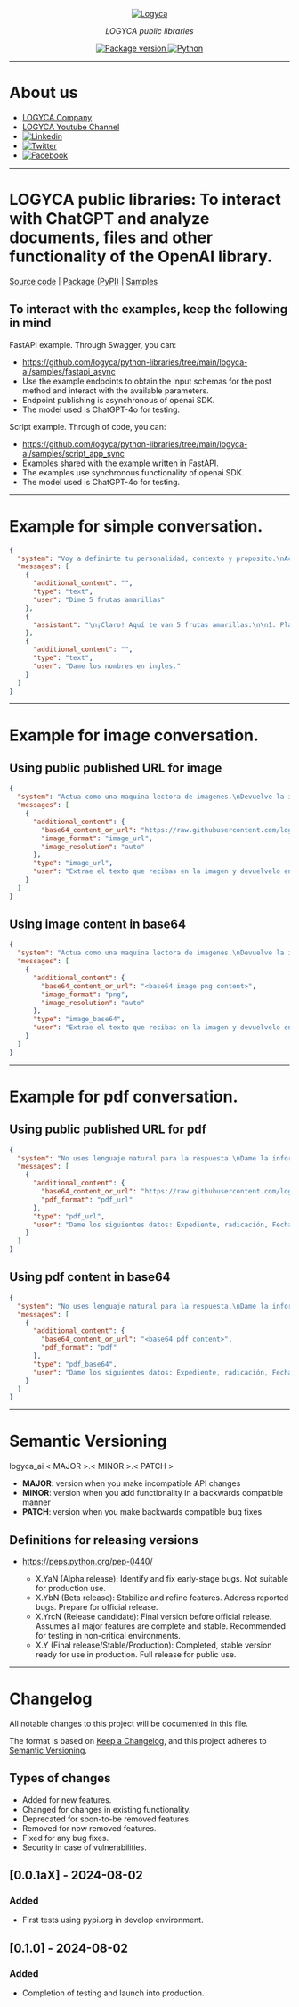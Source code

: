 <p align="center">
  <a href="https://logyca.com/"><img src="https://logyca.com/sites/default/files/logyca.png" alt="Logyca"></a>
</p>
<p align="center">
    <em>LOGYCA public libraries</em>
</p>

<p align="center">
<a href="https://pypi.org/project/logyca-ai" target="_blank">
    <img src="https://img.shields.io/pypi/v/logyca-ai?color=orange&label=PyPI%20Package" alt="Package version">
</a>
<a href="(https://www.python.org" target="_blank">
    <img src="https://img.shields.io/badge/Python-%5B%3E%3D3.8%2C%3C%3D3.11%5D-orange" alt="Python">
</a>
</p>


---

# About us

* <a href="http://logyca.com" target="_blank">LOGYCA Company</a>
* <a href="https://www.youtube.com/channel/UCzcJtxfScoAtwFbxaLNnEtA" target="_blank">LOGYCA Youtube Channel</a>
* <a href="https://www.linkedin.com/company/logyca" target="_blank"><img src="https://img.shields.io/badge/LinkedIn-0077B5?style=for-the-badge&logo=linkedin&logoColor=white" alt="Linkedin"></a>
* <a href="https://twitter.com/LOGYCA_Org" target="_blank"><img src="https://img.shields.io/badge/Twitter-1DA1F2?style=for-the-badge&logo=twitter&logoColor=white" alt="Twitter"></a>
* <a href="https://www.facebook.com/OrganizacionLOGYCA/" target="_blank"><img src="https://img.shields.io/badge/Facebook-1877F2?style=for-the-badge&logo=facebook&logoColor=white" alt="Facebook"></a>

---

# LOGYCA public libraries: To interact with ChatGPT and analyze documents, files and other functionality of the OpenAI library.

[Source code](https://github.com/logyca/python-libraries/tree/main/logyca-ai)
| [Package (PyPI)](https://pypi.org/project/logyca-ai/)
| [Samples](https://github.com/logyca/python-libraries/tree/main/logyca-ai/samples)


## To interact with the examples, keep the following in mind

FastAPI example. Through Swagger, you can:
- https://github.com/logyca/python-libraries/tree/main/logyca-ai/samples/fastapi_async
- Use the example endpoints to obtain the input schemas for the post method and interact with the available parameters.
- Endpoint publishing is asynchronous of openai SDK.
- The model used is ChatGPT-4o for testing.

Script example. Through of code, you can:
- https://github.com/logyca/python-libraries/tree/main/logyca-ai/samples/script_app_sync
- Examples shared with the example written in FastAPI.
- The examples use synchronous functionality of openai SDK.
- The model used is ChatGPT-4o for testing.

---

# Example for simple conversation.

```json
{
  "system": "Voy a definirte tu personalidad, contexto y proposito.\nActua como un experto en venta de frutas.\nSe muy positivo.\nTrata a las personas de usted, nunca tutees sin importar como te escriban.",
  "messages": [
    {
      "additional_content": "",
      "type": "text",
      "user": "Dime 5 frutas amarillas"
    },
    {
      "assistant": "\n¡Claro! Aquí te van 5 frutas amarillas:\n\n1. Plátano\n2. Piña\n3. Mango\n4. Melón\n5. Papaya\n"
    },
    {
      "additional_content": "",
      "type": "text",
      "user": "Dame los nombres en ingles."
    }
  ]
}
```

---

# Example for image conversation.

## Using public published URL for image
```json
{
  "system": "Actua como una maquina lectora de imagenes.\nDevuelve la información sin lenguaje natural, sólo responde lo que se está solicitando.\nEl dispositivo que va a interactuar contigo es una api, y necesita la información sin markdown u otros caracteres especiales.",
  "messages": [
    {
      "additional_content": {
        "base64_content_or_url": "https://raw.githubusercontent.com/logyca/python-libraries/3d91b5a93fb1219804753ce233fabd5f635662d3/logyca-ai/logyca_ai/assets_for_examples/file_or_documents/image.png",
        "image_format": "image_url",
        "image_resolution": "auto"
      },
      "type": "image_url",
      "user": "Extrae el texto que recibas en la imagen y devuelvelo en formato json."
    }
  ]
}
```

## Using image content in base64
```json
{
  "system": "Actua como una maquina lectora de imagenes.\nDevuelve la información sin lenguaje natural, sólo responde lo que se está solicitando.\nEl dispositivo que va a interactuar contigo es una api, y necesita la información sin markdown u otros caracteres especiales.",
  "messages": [
    {
      "additional_content": {
        "base64_content_or_url": "<base64 image png content>",
        "image_format": "png",
        "image_resolution": "auto"
      },
      "type": "image_base64",
      "user": "Extrae el texto que recibas en la imagen y devuelvelo en formato json."
    }
  ]
}
```

---

# Example for pdf conversation.

## Using public published URL for pdf
```json
{
  "system": "No uses lenguaje natural para la respuesta.\nDame la información que puedas extraer de la imagen en formato JSON.\nSolo devuelve la información, no formatees con caracteres adicionales la respuesta.",
  "messages": [
    {
      "additional_content": {
        "base64_content_or_url": "https://raw.githubusercontent.com/logyca/python-libraries/3d91b5a93fb1219804753ce233fabd5f635662d3/logyca-ai/logyca_ai/assets_for_examples/file_or_documents/pdf.pdf",
        "pdf_format": "pdf_url"
      },
      "type": "pdf_url",
      "user": "Dame los siguientes datos: Expediente, radicación, Fecha, Numero de registro, Vigencia."
    }
  ]
}
```

## Using pdf content in base64
```json
{
  "system": "No uses lenguaje natural para la respuesta.\nDame la información que puedas extraer de la imagen en formato JSON.\nSolo devuelve la información, no formatees con caracteres adicionales la respuesta.",
  "messages": [
    {
      "additional_content": {
        "base64_content_or_url": "<base64 pdf content>",
        "pdf_format": "pdf"
      },
      "type": "pdf_base64",
      "user": "Dame los siguientes datos: Expediente, radicación, Fecha, Numero de registro, Vigencia."
    }
  ]
}
```


---

# Semantic Versioning

logyca_ai < MAJOR >.< MINOR >.< PATCH >

* **MAJOR**: version when you make incompatible API changes
* **MINOR**: version when you add functionality in a backwards compatible manner
* **PATCH**: version when you make backwards compatible bug fixes

## Definitions for releasing versions
* https://peps.python.org/pep-0440/

    - X.YaN (Alpha release): Identify and fix early-stage bugs. Not suitable for production use.
    - X.YbN (Beta release): Stabilize and refine features. Address reported bugs. Prepare for official release.
    - X.YrcN (Release candidate): Final version before official release. Assumes all major features are complete and stable. Recommended for testing in non-critical environments.
    - X.Y (Final release/Stable/Production): Completed, stable version ready for use in production. Full release for public use.

---

# Changelog

All notable changes to this project will be documented in this file.

The format is based on [Keep a Changelog](https://keepachangelog.com/en/1.0.0/),
and this project adheres to [Semantic Versioning](https://semver.org/spec/v2.0.0.html).

## Types of changes

- Added for new features.
- Changed for changes in existing functionality.
- Deprecated for soon-to-be removed features.
- Removed for now removed features.
- Fixed for any bug fixes.
- Security in case of vulnerabilities.

## [0.0.1aX] - 2024-08-02
### Added
- First tests using pypi.org in develop environment.

## [0.1.0] - 2024-08-02
### Added
- Completion of testing and launch into production.

